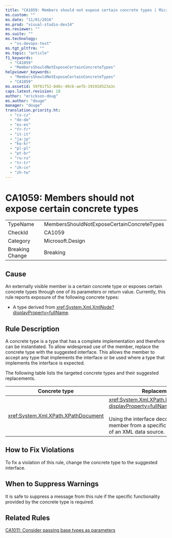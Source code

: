 ```yaml
---
title: "CA1059: Members should not expose certain concrete types | Microsoft Docs"
ms.custom: ""
ms.date: "11/01/2016"
ms.prod: "visual-studio-dev14"
ms.reviewer: ""
ms.suite: ""
ms.technology: 
  - "vs-devops-test"
ms.tgt_pltfrm: ""
ms.topic: "article"
f1_keywords: 
  - "CA1059"
  - "MembersShouldNotExposeCertainConcreteTypes"
helpviewer_keywords: 
  - "MembersShouldNotExposeCertainConcreteTypes"
  - "CA1059"
ms.assetid: 59f61f52-8d6c-49cb-aefb-191910523a3c
caps.latest.revision: 18
author: "erickson-doug"
ms.author: "douge"
manager: "douge"
translation.priority.ht: 
  - "cs-cz"
  - "de-de"
  - "es-es"
  - "fr-fr"
  - "it-it"
  - "ja-jp"
  - "ko-kr"
  - "pl-pl"
  - "pt-br"
  - "ru-ru"
  - "tr-tr"
  - "zh-cn"
  - "zh-tw"
---
```

# CA1059: Members should not expose certain concrete types
|||  
|-|-|  
|TypeName|MembersShouldNotExposeCertainConcreteTypes|  
|CheckId|CA1059|  
|Category|Microsoft.Design|  
|Breaking Change|Breaking|  
  
## Cause  
 An externally visible member is a certain concrete type or exposes certain concrete types through one of its parameters or return value. Currently, this rule reports exposure of the following concrete types:  
  
-   A type derived from <xref:System.Xml.XmlNode?displayProperty=fullName>.  
  
## Rule Description  
 A concrete type is a type that has a complete implementation and therefore can be instantiated. To allow widespread use of the member, replace the concrete type with the suggested interface. This allows the member to accept any type that implements the interface or be used where a type that implements the interface is expected.  
  
 The following table lists the targeted concrete types and their suggested replacements.  
  
|Concrete type|Replacement|  
|-------------------|-----------------|  
|<xref:System.Xml.XPath.XPathDocument>|<xref:System.Xml.XPath.IXPathNavigable?displayProperty=fullName>.<br /><br /> Using the interface decouples the member from a specific implementation of an XML data source.|  
  
## How to Fix Violations  
 To fix a violation of this rule, change the concrete type to the suggested interface.  
  
## When to Suppress Warnings  
 It is safe to suppress a message from this rule if the specific functionality provided by the concrete type is required.  
  
## Related Rules  
 [CA1011: Consider passing base types as parameters](../code-quality/ca1011-consider-passing-base-types-as-parameters.md)